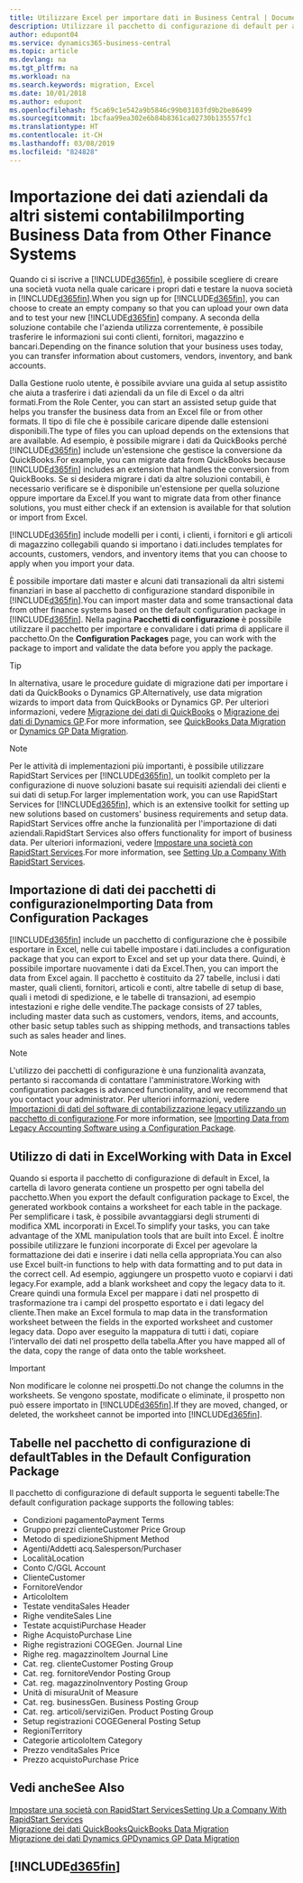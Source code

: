 ```yaml
---
title: Utilizzare Excel per importare dati in Business Central | Documenti Microsoft
description: Utilizzare il pacchetto di configurazione di default per aggiungere i dati del cliente in Excel e importare nuovamente i dati in Business Central.
author: edupont04
ms.service: dynamics365-business-central
ms.topic: article
ms.devlang: na
ms.tgt_pltfrm: na
ms.workload: na
ms.search.keywords: migration, Excel
ms.date: 10/01/2018
ms.author: edupont
ms.openlocfilehash: f5ca69c1e542a9b5846c99b03103fd9b2be86499
ms.sourcegitcommit: 1bcfaa99ea302e6b84b8361ca02730b135557fc1
ms.translationtype: HT
ms.contentlocale: it-CH
ms.lasthandoff: 03/08/2019
ms.locfileid: "824828"
---
```

# <a name="importing-business-data-from-other-finance-systems"></a><span data-ttu-id="8bd17-103">Importazione dei dati aziendali da altri sistemi contabili</span><span class="sxs-lookup"><span data-stu-id="8bd17-103">Importing Business Data from Other Finance Systems</span></span>
<span data-ttu-id="8bd17-104">Quando ci si iscrive a [!INCLUDE[d365fin](includes/d365fin_md.md)], è possibile scegliere di creare una società vuota nella quale caricare i propri dati e testare la nuova società in [!INCLUDE[d365fin](includes/d365fin_md.md)].</span><span class="sxs-lookup"><span data-stu-id="8bd17-104">When you sign up for [!INCLUDE[d365fin](includes/d365fin_md.md)], you can choose to create an empty company so that you can upload your own data and to test your new [!INCLUDE[d365fin](includes/d365fin_md.md)] company.</span></span> <span data-ttu-id="8bd17-105">A seconda della soluzione contabile che l'azienda utilizza correntemente, è possibile trasferire le informazioni sui conti clienti, fornitori, magazzino e bancari.</span><span class="sxs-lookup"><span data-stu-id="8bd17-105">Depending on the finance solution that your business uses today, you can transfer information about customers, vendors, inventory, and bank accounts.</span></span>  

<span data-ttu-id="8bd17-106">Dalla Gestione ruolo utente, è possibile avviare una guida al setup assistito che aiuta a trasferire i dati aziendali da un file di Excel o da altri formati.</span><span class="sxs-lookup"><span data-stu-id="8bd17-106">From the Role Center, you can start an assisted setup guide that helps you transfer the business data from an Excel file or from other formats.</span></span> <span data-ttu-id="8bd17-107">Il tipo di file che è possibile caricare dipende dalle estensioni disponibili.</span><span class="sxs-lookup"><span data-stu-id="8bd17-107">The type of files you can upload depends on the extensions that are available.</span></span> <span data-ttu-id="8bd17-108">Ad esempio, è possibile migrare i dati da QuickBooks perché [!INCLUDE[d365fin](includes/d365fin_md.md)] include un'estensione che gestisce la conversione da QuickBooks.</span><span class="sxs-lookup"><span data-stu-id="8bd17-108">For example, you can migrate data from QuickBooks because [!INCLUDE[d365fin](includes/d365fin_md.md)] includes an extension that handles the conversion from QuickBooks.</span></span> <span data-ttu-id="8bd17-109">Se si desidera migrare i dati da altre soluzioni contabili, è necessario verificare se è disponibile un'estensione per quella soluzione oppure importare da Excel.</span><span class="sxs-lookup"><span data-stu-id="8bd17-109">If you want to migrate data from other finance solutions, you must either check if an extension is available for that solution or import from Excel.</span></span>  

[!INCLUDE[d365fin](includes/d365fin_md.md)] <span data-ttu-id="8bd17-110">include modelli per i conti, i clienti, i fornitori e gli articoli di magazzino collegabili quando si importano i dati.</span><span class="sxs-lookup"><span data-stu-id="8bd17-110">includes templates for accounts, customers, vendors, and inventory items that you can choose to apply when you import your data.</span></span>

<span data-ttu-id="8bd17-111">È possibile importare dati master e alcuni dati transazionali da altri sistemi finanziari in base al pacchetto di configurazione standard disponibile in [!INCLUDE[d365fin](includes/d365fin_md.md)].</span><span class="sxs-lookup"><span data-stu-id="8bd17-111">You can import master data and some transactional data from other finance systems based on the default configuration package in [!INCLUDE[d365fin](includes/d365fin_md.md)].</span></span> <span data-ttu-id="8bd17-112">Nella pagina **Pacchetti di configurazione** è possibile utilizzare il pacchetto per importare e convalidare i dati prima di applicare il pacchetto.</span><span class="sxs-lookup"><span data-stu-id="8bd17-112">On the **Configuration Packages** page, you can work with the package to import and validate the data before you apply the package.</span></span>  

> [!TIP]  
> <span data-ttu-id="8bd17-113">In alternativa, usare le procedure guidate di migrazione dati per importare i dati da QuickBooks o Dynamics GP.</span><span class="sxs-lookup"><span data-stu-id="8bd17-113">Alternatively, use data migration wizards to import data from QuickBooks or Dynamics GP.</span></span> <span data-ttu-id="8bd17-114">Per ulteriori informazioni, vedere [Migrazione dei dati di QuickBooks](ui-extensions-quickbooks-data-migration.md) o [Migrazione dei dati di Dynamics GP](ui-extensions-dynamicsgp-data-migration.md).</span><span class="sxs-lookup"><span data-stu-id="8bd17-114">For more information, see [QuickBooks Data Migration](ui-extensions-quickbooks-data-migration.md) or [Dynamics GP Data Migration](ui-extensions-dynamicsgp-data-migration.md).</span></span>

> [!NOTE]  
> <span data-ttu-id="8bd17-115">Per le attività di implementazioni più importanti, è possibile utilizzare RapidStart Services per [!INCLUDE[d365fin](includes/d365fin_md.md)], un toolkit completo per la configurazione di nuove soluzioni basate sui requisiti aziendali dei clienti e sui dati di setup.</span><span class="sxs-lookup"><span data-stu-id="8bd17-115">For larger implementation work, you can use RapidStart Services for [!INCLUDE[d365fin](includes/d365fin_md.md)], which is an extensive toolkit for setting up new solutions based on customers' business requirements and setup data.</span></span> <span data-ttu-id="8bd17-116">RapidStart Services offre anche la funzionalità per l'importazione di dati aziendali.</span><span class="sxs-lookup"><span data-stu-id="8bd17-116">RapidStart Services also offers functionality for import of business data.</span></span> <span data-ttu-id="8bd17-117">Per ulteriori informazioni, vedere [Impostare una società con RapidStart Services](admin-set-up-a-company-with-rapidstart.md).</span><span class="sxs-lookup"><span data-stu-id="8bd17-117">For more information, see [Setting Up a Company With RapidStart Services](admin-set-up-a-company-with-rapidstart.md).</span></span>

## <a name="importing-data-from-configuration-packages"></a><span data-ttu-id="8bd17-118">Importazione di dati dei pacchetti di configurazione</span><span class="sxs-lookup"><span data-stu-id="8bd17-118">Importing Data from Configuration Packages</span></span>
[!INCLUDE[d365fin](includes/d365fin_md.md)] <span data-ttu-id="8bd17-119">include un pacchetto di configurazione che è possibile esportare in Excel, nelle cui tabelle impostare i dati.</span><span class="sxs-lookup"><span data-stu-id="8bd17-119">includes a configuration package that you can export to Excel and set up your data there.</span></span> <span data-ttu-id="8bd17-120">Quindi, è possibile importare nuovamente i dati da Excel.</span><span class="sxs-lookup"><span data-stu-id="8bd17-120">Then, you can import the data from Excel again.</span></span> <span data-ttu-id="8bd17-121">Il pacchetto è costituito da 27 tabelle, inclusi i dati master, quali clienti, fornitori, articoli e conti, altre tabelle di setup di base, quali i metodi di spedizione, e le tabelle di transazioni, ad esempio intestazioni e righe delle vendite.</span><span class="sxs-lookup"><span data-stu-id="8bd17-121">The package consists of 27 tables, including master data such as customers, vendors, items, and accounts, other basic setup tables such as shipping methods, and transactions tables such as sales header and lines.</span></span>  

> [!NOTE]  
>   <span data-ttu-id="8bd17-122">L'utilizzo dei pacchetti di configurazione è una funzionalità avanzata, pertanto si raccomanda di contattare l'amministratore.</span><span class="sxs-lookup"><span data-stu-id="8bd17-122">Working with configuration packages is advanced functionality, and we recommend that you contact your administrator.</span></span> <span data-ttu-id="8bd17-123">Per ulteriori informazioni, vedere [Importazioni di dati del software di contabilizzazione legacy utilizzando un pacchetto di configurazione](across-import-data-configuration-packages.md).</span><span class="sxs-lookup"><span data-stu-id="8bd17-123">For more information, see [Importing Data from Legacy Accounting Software using a Configuration Package](across-import-data-configuration-packages.md).</span></span>

## <a name="working-with-data-in-excel"></a><span data-ttu-id="8bd17-124">Utilizzo di dati in Excel</span><span class="sxs-lookup"><span data-stu-id="8bd17-124">Working with Data in Excel</span></span>
<span data-ttu-id="8bd17-125">Quando si esporta il pacchetto di configurazione di default in Excel, la cartella di lavoro generata contiene un prospetto per ogni tabella del pacchetto.</span><span class="sxs-lookup"><span data-stu-id="8bd17-125">When you export the default configuration package to Excel, the generated workbook contains a worksheet for each table in the package.</span></span> <span data-ttu-id="8bd17-126">Per semplificare i task, è possibile avvantaggiarsi degli strumenti di modifica XML incorporati in Excel.</span><span class="sxs-lookup"><span data-stu-id="8bd17-126">To simplify your tasks, you can take advantage of the XML manipulation tools that are built into Excel.</span></span> <span data-ttu-id="8bd17-127">È inoltre possibile utilizzare le funzioni incorporate di Excel per agevolare la formattazione dei dati e inserire i dati nella cella appropriata.</span><span class="sxs-lookup"><span data-stu-id="8bd17-127">You can also use Excel built-in functions to help with data formatting and to put data in the correct cell.</span></span> <span data-ttu-id="8bd17-128">Ad esempio, aggiungere un prospetto vuoto e copiarvi i dati legacy.</span><span class="sxs-lookup"><span data-stu-id="8bd17-128">For example, add a blank worksheet and copy the legacy data to it.</span></span> <span data-ttu-id="8bd17-129">Creare quindi una formula Excel per mappare i dati nel prospetto di trasformazione tra i campi del prospetto esportato e i dati legacy del cliente.</span><span class="sxs-lookup"><span data-stu-id="8bd17-129">Then make an Excel formula to map data in the transformation worksheet between the fields in the exported worksheet and customer legacy data.</span></span> <span data-ttu-id="8bd17-130">Dopo aver eseguito la mappatura di tutti i dati, copiare l'intervallo dei dati nel prospetto della tabella.</span><span class="sxs-lookup"><span data-stu-id="8bd17-130">After you have mapped all of the data, copy the range of data onto the table worksheet.</span></span>  

> [!IMPORTANT]  
>  <span data-ttu-id="8bd17-131">Non modificare le colonne nei prospetti.</span><span class="sxs-lookup"><span data-stu-id="8bd17-131">Do not change the columns in the worksheets.</span></span> <span data-ttu-id="8bd17-132">Se vengono spostate, modificate o eliminate, il prospetto non può essere importato in [!INCLUDE[d365fin](includes/d365fin_md.md)].</span><span class="sxs-lookup"><span data-stu-id="8bd17-132">If they are moved, changed, or deleted, the worksheet cannot be imported into [!INCLUDE[d365fin](includes/d365fin_md.md)].</span></span>

## <a name="tables-in-the-default-configuration-package"></a><span data-ttu-id="8bd17-133">Tabelle nel pacchetto di configurazione di default</span><span class="sxs-lookup"><span data-stu-id="8bd17-133">Tables in the Default Configuration Package</span></span>
<span data-ttu-id="8bd17-134">Il pacchetto di configurazione di default supporta le seguenti tabelle:</span><span class="sxs-lookup"><span data-stu-id="8bd17-134">The default configuration package supports the following tables:</span></span>

-   <span data-ttu-id="8bd17-135">Condizioni pagamento</span><span class="sxs-lookup"><span data-stu-id="8bd17-135">Payment Terms</span></span>
-   <span data-ttu-id="8bd17-136">Gruppo prezzi cliente</span><span class="sxs-lookup"><span data-stu-id="8bd17-136">Customer Price Group</span></span>
-   <span data-ttu-id="8bd17-137">Metodo di spedizione</span><span class="sxs-lookup"><span data-stu-id="8bd17-137">Shipment Method</span></span>
-   <span data-ttu-id="8bd17-138">Agenti/Addetti acq.</span><span class="sxs-lookup"><span data-stu-id="8bd17-138">Salesperson/Purchaser</span></span>
-   <span data-ttu-id="8bd17-139">Località</span><span class="sxs-lookup"><span data-stu-id="8bd17-139">Location</span></span>
-   <span data-ttu-id="8bd17-140">Conto C/G</span><span class="sxs-lookup"><span data-stu-id="8bd17-140">GL Account</span></span>
-   <span data-ttu-id="8bd17-141">Cliente</span><span class="sxs-lookup"><span data-stu-id="8bd17-141">Customer</span></span>
-   <span data-ttu-id="8bd17-142">Fornitore</span><span class="sxs-lookup"><span data-stu-id="8bd17-142">Vendor</span></span>
-   <span data-ttu-id="8bd17-143">Articolo</span><span class="sxs-lookup"><span data-stu-id="8bd17-143">Item</span></span>
-   <span data-ttu-id="8bd17-144">Testate vendita</span><span class="sxs-lookup"><span data-stu-id="8bd17-144">Sales Header</span></span>
-   <span data-ttu-id="8bd17-145">Righe vendite</span><span class="sxs-lookup"><span data-stu-id="8bd17-145">Sales Line</span></span>
-   <span data-ttu-id="8bd17-146">Testate acquisti</span><span class="sxs-lookup"><span data-stu-id="8bd17-146">Purchase Header</span></span>
-   <span data-ttu-id="8bd17-147">Righe Acquisto</span><span class="sxs-lookup"><span data-stu-id="8bd17-147">Purchase Line</span></span>
-   <span data-ttu-id="8bd17-148">Righe registrazioni COGE</span><span class="sxs-lookup"><span data-stu-id="8bd17-148">Gen. Journal Line</span></span>
-   <span data-ttu-id="8bd17-149">Righe reg. magazzino</span><span class="sxs-lookup"><span data-stu-id="8bd17-149">Item Journal Line</span></span>
-   <span data-ttu-id="8bd17-150">Cat. reg. cliente</span><span class="sxs-lookup"><span data-stu-id="8bd17-150">Customer Posting Group</span></span>
-   <span data-ttu-id="8bd17-151">Cat. reg. fornitore</span><span class="sxs-lookup"><span data-stu-id="8bd17-151">Vendor Posting Group</span></span>
-   <span data-ttu-id="8bd17-152">Cat. reg. magazzino</span><span class="sxs-lookup"><span data-stu-id="8bd17-152">Inventory Posting Group</span></span>
-   <span data-ttu-id="8bd17-153">Unità di misura</span><span class="sxs-lookup"><span data-stu-id="8bd17-153">Unit of Measure</span></span>
-   <span data-ttu-id="8bd17-154">Cat. reg. business</span><span class="sxs-lookup"><span data-stu-id="8bd17-154">Gen. Business Posting Group</span></span>
-   <span data-ttu-id="8bd17-155">Cat. reg. articoli/servizi</span><span class="sxs-lookup"><span data-stu-id="8bd17-155">Gen. Product Posting Group</span></span>
-   <span data-ttu-id="8bd17-156">Setup registrazioni COGE</span><span class="sxs-lookup"><span data-stu-id="8bd17-156">General Posting Setup</span></span>
-   <span data-ttu-id="8bd17-157">Regioni</span><span class="sxs-lookup"><span data-stu-id="8bd17-157">Territory</span></span>
-   <span data-ttu-id="8bd17-158">Categorie articolo</span><span class="sxs-lookup"><span data-stu-id="8bd17-158">Item Category</span></span>
-   <span data-ttu-id="8bd17-159">Prezzo vendita</span><span class="sxs-lookup"><span data-stu-id="8bd17-159">Sales Price</span></span>
-   <span data-ttu-id="8bd17-160">Prezzo acquisto</span><span class="sxs-lookup"><span data-stu-id="8bd17-160">Purchase Price</span></span>

## <a name="see-also"></a><span data-ttu-id="8bd17-161">Vedi anche</span><span class="sxs-lookup"><span data-stu-id="8bd17-161">See Also</span></span>
[<span data-ttu-id="8bd17-162">Impostare una società con RapidStart Services</span><span class="sxs-lookup"><span data-stu-id="8bd17-162">Setting Up a Company With RapidStart Services</span></span>](admin-set-up-a-company-with-rapidstart.md)  
[<span data-ttu-id="8bd17-163">Migrazione dei dati QuickBooks</span><span class="sxs-lookup"><span data-stu-id="8bd17-163">QuickBooks Data Migration</span></span>](ui-extensions-quickbooks-data-migration.md)  
[<span data-ttu-id="8bd17-164">Migrazione dei dati Dynamics GP</span><span class="sxs-lookup"><span data-stu-id="8bd17-164">Dynamics GP Data Migration</span></span>](ui-extensions-dynamicsgp-data-migration.md)  

## [!INCLUDE[d365fin](includes/free_trial_md.md)]  
 
